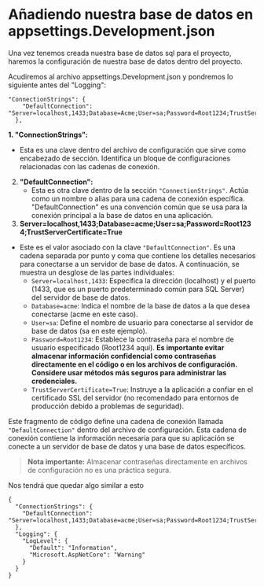 # Añadiendo nuestra base de datos en appsettings.Development.json

Una vez tenemos creada nuestra base de datos sql para el proyecto, haremos la configuración de nuestra base de datos dentro del proyecto.

Acudiremos al archivo appsettings.Development.json y pondremos lo siguiente antes del "Logging":

```
"ConnectionStrings": {
    "DefaultConnection": "Server=localhost,1433;Database=Acme;User=sa;Password=Root1234;TrustServerCertificate=True"
  },
```

**1. "ConnectionStrings":**

* Esta es una clave dentro del archivo de configuración que sirve como encabezado de sección. Identifica un bloque de configuraciones relacionadas con las cadenas de conexión.

2. **"DefaultConnection":**
   * Esta es otra clave dentro de la sección `"ConnectionStrings"`. Actúa como un nombre o alias para una cadena de conexión específica. "DefaultConnection" es una convención común que se usa para la conexión principal a la base de datos en una aplicación.
3. **Server=localhost,1433;Database=acme;User=sa;Password=Root1234;TrustServerCertificate=True**

* Este es el valor asociado con la clave `"DefaultConnection"`. Es una cadena separada por punto y coma que contiene los detalles necesarios para conectarse a un servidor de base de datos. A continuación, se muestra un desglose de las partes individuales:
  * `Server=localhost,1433`: Especifica la dirección (localhost) y el puerto (1433, que es un puerto predeterminado común para SQL Server) del servidor de base de datos.
  * `Database=acme`: Indica el nombre de la base de datos a la que desea conectarse (acme en este caso).
  * `User=sa`: Define el nombre de usuario para conectarse al servidor de base de datos (sa en este ejemplo).
  * `Password=Root1234`: Establece la contraseña para el nombre de usuario especificado (Root1234 aquí). **Es importante evitar almacenar información confidencial como contraseñas directamente en el código o en los archivos de configuración. Considere usar métodos más seguros para administrar las credenciales.**
  * `TrustServerCertificate=True`: Instruye a la aplicación a confiar en el certificado SSL del servidor (no recomendado para entornos de producción debido a problemas de seguridad).

Este fragmento de código define una cadena de conexión llamada `"DefaultConnection"` dentro del archivo de configuración. Esta cadena de conexión contiene la información necesaria para que su aplicación se conecte a un servidor de base de datos y una base de datos específicos.



> **Nota importante:** Almacenar contraseñas directamente en archivos de configuración no es una práctica segura.

Nos tendrá que quedar algo similar a esto

```
{
  "ConnectionStrings": {
    "DefaultConnection": "Server=localhost,1433;Database=acme;User=sa;Password=Root1234;TrustServerCertificate=True"
  },
  "Logging": {
    "LogLevel": {
      "Default": "Information",
      "Microsoft.AspNetCore": "Warning"
    }
  }
}

```
